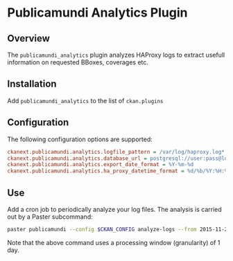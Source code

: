 Publicamundi Analytics Plugin
=============================


Overview
--------

The `publicamundi_analytics` plugin analyzes HAProxy logs to extract usefull information on requested BBoxes, coverages etc.


Installation
------------

Add `publicamundi_analytics` to the list of `ckan.plugins`

Configuration
-------------

The following configuration options are supported:

```ini
ckanext.publicamundi.analytics.logfile_pattern = /var/log/haproxy.log* 
ckanext.publicamundi.analytics.database_url = postgresql://user:pass@localhost:5432/analytics
ckanext.publicamundi.analytics.export_date_format = %Y-%m-%d
ckanext.publicamundi.analytics.ha_proxy_datetime_format = %d/%b/%Y:%H:%M:%S
```

Use
---

Add a cron job to periodically analyze your log files. The analysis is carried out by a
Paster subcommand:

```bash
paster publicamundi --config $CKAN_CONFIG analyze-logs --from 2015-11-29 --to 2015-12-02

```

Note that the above command uses a processing window (granularity) of 1 day.
